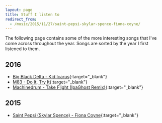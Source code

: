 ```yaml
---
layout: page
title: Stuff I listen to
redirect_from:
  - /music/2015/11/27/saint-pepsi-skylar-spence-fiona-coyne/
---
```


The following page contains some of the more interesting songs that I've come across throughout the year. Songs are sorted by the year I first listened to them.

## 2016

* [Big Black Delta - Kid Icarus](https://www.youtube.com/watch?v=OWJADVFUAKk){:target="_blank"}
* [M83 - Do It, Try It](https://www.youtube.com/watch?v=ryh9rkIRGUs){:target="_blank"}
* [Machinedrum - Take Flight (IpaGhost Remix)](https://soundcloud.com/ipaghost/vote-machinedrum-take-flight-ipaghost-remix){:target="_blank"}

## 2015

* [Saint Pepsi (Skylar Spence) - Fiona Coyne](https://www.youtube.com/watch?v=BDStOaRLsbg){:target="_blank"}
